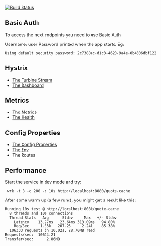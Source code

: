 [![Build Status](https://travis-ci.org/danpersa/anaconda.svg?branch=master)](https://travis-ci.org/danpersa/anaconda)

## Basic Auth

To access the next endpoints you need to use Basic Auth

Username: user
Password printed when the app starts. Eg:

    Using default security password: 2c7388ec-d1c3-4620-9a4e-0b4306dbf122

## Hystrix

- [The Turbine Stream](http://localhost:8080/hystrix.stream)
- [The Dashboard](http://localhost:8080/hystrix/monitor?stream=http%3A%2F%2Flocalhost%3A8080%2Fhystrix.stream&title=Content)

## Metrics

- [The Metrics](http://localhost:8080/metrics)
- [The Health](http://localhost:8080/health)

## Config Properties

- [The Config Properties](http://localhost:8080/configprops)
- [The Env](http://localhost:8080/env)
- [The Routes](http://localhost:8080/mappings)

## Performance

Start the service in dev mode and try:

     wrk -t 8 -c 200 -d 10s http://localhost:8080/quote-cache

After some warm up (a few runs), you might get a result like this:

    Running 10s test @ http://localhost:8080/quote-cache
      8 threads and 100 connections
      Thread Stats   Avg      Stdev     Max   +/- Stdev
        Latency    13.27ms   23.64ms 313.09ms   94.80%
        Req/Sec     1.33k   207.26     2.24k    85.38%
      106333 requests in 10.02s, 28.70MB read
    Requests/sec:  10614.21
    Transfer/sec:      2.86MB
